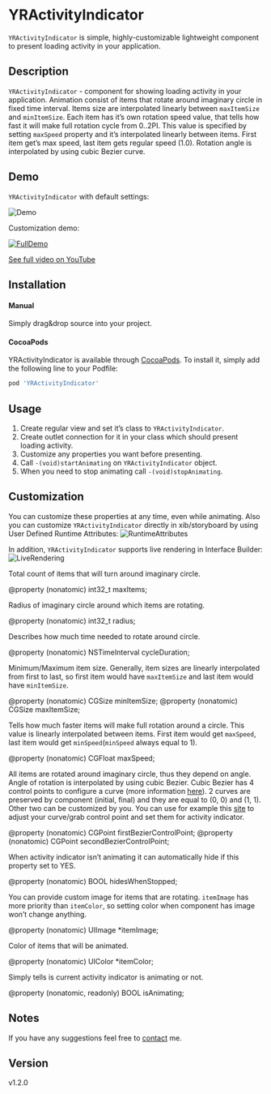 # YRActivityIndicator

`YRActivityIndicator` is simple, highly-customizable lightweight component to present loading activity in your application.

## Description

`YRActivityIndicator` - component for showing loading activity in your application. Animation consist of items that rotate around imaginary circle in fixed time interval. Items size are interpolated linearly between `maxItemSize` and `minItemSize`. Each item has it’s own rotation speed value, that tells how fast it will make full rotation cycle from 0..2PI. This value is specified by setting `maxSpeed` property and it’s interpolated linearly between items. First item get’s max speed, last item gets regular speed (1.0). Rotation angle is interpolated by using cubic Bezier curve. 

## Demo

`YRActivityIndicator` with default settings:

![Demo](/DemoImages/demo.gif)

Customization demo:

[![FullDemo](/DemoImages/youtube.png)](https://www.youtube.com/watch?v=YJ3_vZMaG8E&feature=youtu.be)

[See full video on YouTube](https://www.youtube.com/watch?v=YJ3_vZMaG8E&feature=youtu.be)

## Installation

#### Manual
Simply drag&drop source into your project.

#### CocoaPods
YRActivityIndicator is available through [CocoaPods](https://cocoapods.org). To install
it, simply add the following line to your Podfile:

```ruby
pod 'YRActivityIndicator'
```


## Usage

1. Create regular view and set it’s class to `YRActivityIndicator`.
2. Create outlet connection for it in your class which should present loading activity.
3. Customize any properties you want before presenting.
4. Call `-(void)startAnimating` on `YRActivityIndicator` object.
5. When you need to stop animating call `-(void)stopAnimating`.

## Customization 

You can customize these properties at any time, even while animating.
Also you can customize `YRActivityIndicator` directly in xib/storyboard by using User Defined Runtime Attributes:
![RuntimeAttributes](/DemoImages/RuntimeAttributes.png)

In addition, `YRActivityIndicator` supports live rendering in Interface Builder:
![LiveRendering](/DemoImages/LiveRendering.png)

Total count of items that will turn around imaginary circle.

@property (nonatomic) int32_t maxItems;

Radius of imaginary circle around which items are rotating.

@property (nonatomic) int32_t radius;


Describes how much time needed to rotate around circle.

@property (nonatomic) NSTimeInterval cycleDuration;


Minimum/Maximum item size. Generally, item sizes are linearly interpolated from first to last, so first item would have `maxItemSize` and last item would have `minItemSize`.

@property (nonatomic) CGSize minItemSize;
@property (nonatomic) CGSize maxItemSize;

Tells how much faster items will make full rotation around a circle. This value is linearly interpolated between items. First item would get `maxSpeed`, last item would get `minSpeed`(`minSpeed` always equal to 1).

@property (nonatomic) CGFloat maxSpeed;

All items are rotated around imaginary circle, thus they depend on angle. Angle of rotation is interpolated by using cubic Bezier. Cubic Bezier has 4 control points to configure a curve (more information [here](http://en.wikipedia.org/wiki/B%C3%A9zier_curve#Cubic_B.C3.A9zier_curves)). 2 curves are preserved by component (initial, final) and they are equal to (0, 0) and (1, 1). Other two can be customized by you. You can use for example this [site](http://cubic-bezier.com/) to adjust your curve/grab control point and set them for activity indicator.

@property (nonatomic) CGPoint firstBezierControlPoint;
@property (nonatomic) CGPoint secondBezierControlPoint;

When activity indicator isn’t animating it can automatically hide if this property set to YES.    

@property (nonatomic) BOOL hidesWhenStopped;


You can provide custom image for items that are rotating. `itemImage` has more priority than `itemColor`, so setting color when component has image won’t change anything.

@property (nonatomic) UIImage *itemImage;

Color of items that will be animated.

@property (nonatomic) UIColor *itemColor;    

Simply tells is current activity indicator is animating or not.

@property (nonatomic, readonly) BOOL isAnimating;

## Notes

If you have any suggestions feel free to [contact](mailto:solomidSF@bk.ru) me.

## Version

v1.2.0
